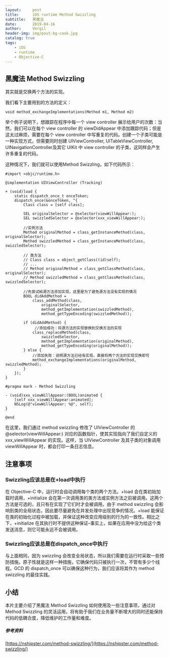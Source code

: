 ```yaml
---
layout:     post
title:      iOS runtime Method Swizzling
subtitle:   黑魔法
date:       2019-04-16
author:     Vergil
header-img: img/post-bg-cook.jpg
catalog: true
tags:
    - iOS
    - runtime
    - Objective-C
---
```


## 黑魔法 Method Swizzling

其实就是交换两个方法的实现。

我们看下主要用到的方法的定义：

```
void method_exchangeImplementations(Method m1, Method m2)
```

举个例子说明下，想跟踪在程序中每一个 view controller 展示给用户的次数：当然，我们可以在每个 view controller 的 viewDidAppear 中添加跟踪代码；但是这太过麻烦，需要在每个 view controller 中写重复的代码。创建一个子类可能是一种实现方式，但需要同时创建 UIViewController, UITableViewController, UINavigationController及其它 UIKit 中 view controller 的子类，这同样会产生许多重复的代码。

这种情况下，我们就可以使用Method Swizzling，如下代码所示：

```
#import <objc/runtime.h>

@implementation UIViewController (Tracking)

+ (void)load {
    static dispatch_once_t onceToken;
    dispatch_once(&onceToken, ^{
        Class class = [self class];

        SEL originalSelector = @selector(viewWillAppear:);
        SEL swizzledSelector = @selector(xxx_viewWillAppear:);
		
		//实例方法
        Method originalMethod = class_getInstanceMethod(class, originalSelector);
        Method swizzledMethod = class_getInstanceMethod(class, swizzledSelector);

        // 类方法
        // Class class = object_getClass((id)self);
        // ...
        // Method originalMethod = class_getClassMethod(class, originalSelector);
        // Method swizzledMethod = class_getClassMethod(class, swizzledSelector);

		//先尝试給源方法添加实现，这里是为了避免源方法没有实现的情况
        BOOL didAddMethod =
            class_addMethod(class,
                originalSelector,
                method_getImplementation(swizzledMethod),
                method_getTypeEncoding(swizzledMethod));

        if (didAddMethod) {
        	 //添加成功：将源方法的实现替换到交换方法的实现
            class_replaceMethod(class,
                swizzledSelector,
                method_getImplementation(originalMethod),
                method_getTypeEncoding(originalMethod));
        } else {
        	//添加失败：说明源方法已经有实现，直接将两个方法的实现交换即可
            method_exchangeImplementations(originalMethod, swizzledMethod);
        }
    });
}

#pragma mark - Method Swizzling

- (void)xxx_viewWillAppear:(BOOL)animated {
    [self xxx_viewWillAppear:animated];
    NSLog(@"viewWillAppear: %@", self);
}

@end
```

在这里，我们通过 method swizzling 修改了 UIViewController 的 @selector(viewWillAppear:) 对应的函数指针，使其实现指向了我们自定义的  xxx_viewWillAppear 的实现。这样，当 UIViewController 及其子类的对象调用 viewWillAppear 时，都会打印一条日志信息。

## 注意事项

### Swizzling应该总是在+load中执行

在 Objective-C 中，运行时会自动调用每个类的两个方法。+load 会在类初始加载时调用，+initialize 会在第一次调用类的类方法或实例方法之前被调用。这两个方法是可选的，且只有在实现了它们时才会被调用。由于 method swizzling 会影响到类的全局状态，因此要尽量避免在并发处理中出现竞争的情况。+load 能保证在类的初始化过程中被加载，并保证这种改变应用级别的行为的一致性。相比之下，+initialize 在其执行时不提供这种保证–事实上，如果在应用中没为给这个类发送消息，则它可能永远不会被调用。

### Swizzling应该总是在dispatch_once中执行

与上面相同，因为 swizzling 会改变全局状态，所以我们需要在运行时采取一些预防措施。原子性就是这样一种措施，它确保代码只被执行一次，不管有多少个线程。GCD 的 dispatch_once 可以确保这种行为，我们应该将其作为 method swizzling 的最佳实践。

## 小结

本片主要介绍了黑魔法 Method Swizzling 如何使用及一些注意事项，通过对 Method Swizzling 的灵活运用，将有助于我们在业务量不断增大的同时还能保持代码的低耦合度，降低维护的工作量和难度。

##### 参考资料

[https://nshipster.com/method-swizzling/](https://nshipster.com/method-swizzling/)